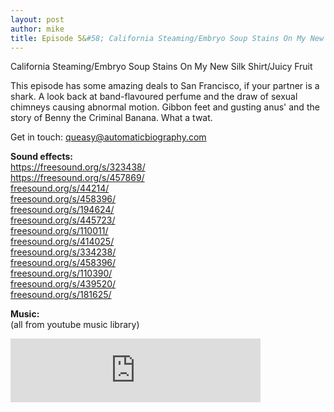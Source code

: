 ```yaml
---
layout: post
author: mike
title: Episode 5&#58; California Steaming/Embryo Soup Stains On My New Silk Shirt/Juicy Fruit
---
```

California Steaming/Embryo Soup Stains On My New Silk Shirt/Juicy Fruit

This episode has some amazing deals to San Francisco, if your partner is a shark. A look back at band-flavoured perfume and the draw of sexual chimneys causing abnormal motion. Gibbon feet and gusting anus' and the story of Benny the Criminal Banana. What a twat.

Get in touch: <a href="mailto:queasy@automaticbiography.com">queasy@automaticbiography.com</a>

<p>
<strong>Sound effects:</strong><br/>
<a href="https://freesound.org/s/323438/">https://freesound.org/s/323438/</a><br/>
<a href="https://freesound.org/s/457869/">https://freesound.org/s/457869/</a><br/>
<a href="https://freesound.org/s/44214/">freesound.org/s/44214/</a><br/>
<a href="https://freesound.org/s/458396/">freesound.org/s/458396/</a><br/>
<a href="https://freesound.org/s/194624/">freesound.org/s/194624/</a><br/>
<a href="https://freesound.org/s/445723/">freesound.org/s/445723/</a><br/>
<a href="https://freesound.org/s/110011/">freesound.org/s/110011/</a><br/>
<a href="https://freesound.org/s/414025/">freesound.org/s/414025/</a><br/>
<a href="https://freesound.org/s/334238/">freesound.org/s/334238/</a><br/>
<a href="https://freesound.org/s/458396/">freesound.org/s/458396/</a><br/>
<a href="https://freesound.org/s/110390/">freesound.org/s/110390/</a><br/>
<a href="https://freesound.org/s/439520/">freesound.org/s/439520/</a><br/>
<a href="https://freesound.org/s/181625/">freesound.org/s/181625/</a><br/>
</p>
<p>
<strong>Music:</strong><br/>
(all from youtube music library)
</p>

<iframe src="https://anchor.fm/auto-biog-queasy-memoirs/embed/episodes/Episode-5-California-SteamingEmbryo-Soup-Stains-On-My-New-Silk-ShirtJuicy-Fruit-e37enu" height="102px" width="400px" frameborder="0" scrolling="no"></iframe>
